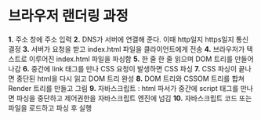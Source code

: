 # 브라우저 랜더링 과정
**1.** 주소 창에 주소 입력
**2.** DNS가 서버에 연결해 준다. 이때 http일지 https일지 통신 결정
**3.** 서버가 요청을 받고 index.html 파일을 클라이언트에게 전송
**4.** 브라우저가 텍스트로 이루어진 index.html 파일을 파싱함
**5.** 한 줄 한 줄 읽으며 DOM 트리를 만들어 나감
**6.** 중간에 link 태그를 만나 CSS 요청이 발생하면 CSS 파싱
**7.** CSS 파싱이 끝나면 중단된 html을 다시 읽고 DOM 트리 완성
**8.** DOM 트리와 CSSOM 트리를 합쳐 Render 트리를 만들고 그림
**9.** 자바스크립트 : html 파서가 중간에 script 태그를 만나면 파싱을 중단하고 제어권한을 자바스크립트 엔진에 넘김
**10.** 자바스크립트 코드 또는 파일을 로드하고 파싱 후 실행